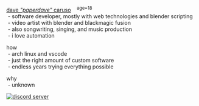 [//]: # (using \- to use the regular - symbol and spacing stuff, we need       )
[//]: # (to insert <br/> a lot though, which isnt that nice.                   )

[dave *"paperdave"* caruso](https://paperdave.net)&nbsp;&nbsp;&nbsp;&nbsp;<sup>age=18</sup> <br/>
&nbsp;\- software developer, mostly with web technologies and blender scripting<br/>
&nbsp;\- video artist with blender and blackmagic fusion<br/>
&nbsp;\- also songwriting, singing, and music production<br/>
&nbsp;\- i love automation<br/>

how <br/>
&nbsp;\- arch linux and vscode<br/>
&nbsp;\- just the right amount of custom software<br/>
&nbsp;\- endless years trying everything possible <br/>

why <br/>
&nbsp;\- unknown <br/>

<div>
  <a href="https://paperdave.net/discord"><img alt="discord server" src="https://img.shields.io/discord/516410163230539837?color=5865f2&label=discord"></a>
</div>
